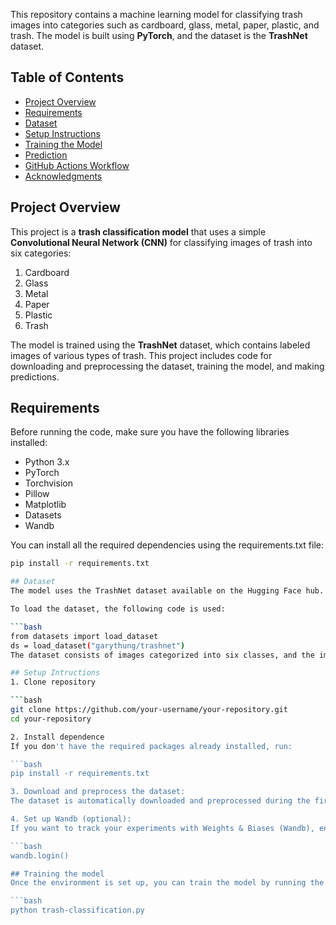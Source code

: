 This repository contains a machine learning model for classifying trash images into categories such as cardboard, glass, metal, paper, plastic, and trash. The model is built using **PyTorch**, and the dataset is the **TrashNet** dataset.

## Table of Contents

- [Project Overview](#project-overview)
- [Requirements](#requirements)
- [Dataset](#dataset)
- [Setup Instructions](#setup-instructions)
- [Training the Model](#training-the-model)
- [Prediction](#prediction)
- [GitHub Actions Workflow](#github-actions-workflow)
- [Acknowledgments](#acknowledgments)

## Project Overview

This project is a **trash classification model** that uses a simple **Convolutional Neural Network (CNN)** for classifying images of trash into six categories:
1. Cardboard
2. Glass
3. Metal
4. Paper
5. Plastic
6. Trash

The model is trained using the **TrashNet** dataset, which contains labeled images of various types of trash. This project includes code for downloading and preprocessing the dataset, training the model, and making predictions.

## Requirements

Before running the code, make sure you have the following libraries installed:

- Python 3.x
- PyTorch
- Torchvision
- Pillow
- Matplotlib
- Datasets
- Wandb

You can install all the required dependencies using the requirements.txt file:
```bash
pip install -r requirements.txt

## Dataset
The model uses the TrashNet dataset available on the Hugging Face hub.

To load the dataset, the following code is used:

```bash
from datasets import load_dataset
ds = load_dataset("garythung/trashnet")
The dataset consists of images categorized into six classes, and the images are saved locally for training the model.

## Setup Intructions
1. Clone repository

```bash
git clone https://github.com/your-username/your-repository.git
cd your-repository

2. Install dependence
If you don't have the required packages already installed, run:

```bash
pip install -r requirements.txt

3. Download and preprocess the dataset:
The dataset is automatically downloaded and preprocessed during the first run. It will be stored in the ./data_trash directory.

4. Set up Wandb (optional):
If you want to track your experiments with Weights & Biases (Wandb), ensure that you have a Wandb account and login using:

```bash
wandb.login()

## Training the model
Once the environment is set up, you can train the model by running the following script:

```bash
python trash-classification.py




